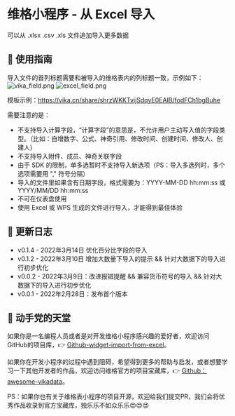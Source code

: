 # 维格小程序 - 从 Excel 导入

可以从 .xlsx .csv .xls 文件追加导入更多数据

## 📄 使用指南

导入文件的首列标题需要和被导入的维格表内的列标题一致，示例如下：
![vika_field.png](https://oss.xukecheng.tech/image/png/1646017424.png)
![excel_field.png](https://oss.xukecheng.tech/image/png/1646709258.png)

模板示例：https://vika.cn/share/shrzWKKTvijSdqyE0EAlB/fodFCh1bgBuhe

需要注意的是：
- 不支持导入计算字段，“计算字段”的意思是，不允许用户主动写入值的字段类型。（比如：自增数字、公式、神奇引用、修改时间、创建时间、修改人、创建人）
- 不支持导入附件、成员、神奇关联字段
- 由于 SDK 的限制，单多选暂时不支持导入新选项（PS：导入多选列时，多个选项需要用 "," 符号分隔）
- 导入的文件里如果含有日期字段，格式需要为：YYYY-MM-DD hh:mm:ss 或 YYYY/MM/DD hh:mm:ss
- 不可在仪表盘使用
- 使用 Excel 或 WPS 生成的文件进行导入，才能得到最佳体验

## 🎯 更新日志

- v0.1.4 - 2022年3月14日 优化百分比字段的导入
- v0.1.2 - 2022年3月10日 增加大数量下导入的提示 && 针对大数据下的导入进行初步优化
- v0.0.2 - 2022年3月9日：改进报错提醒 && 兼容货币符号的导入 && 针对大数据下的导入进行初步优化
- v0.0.1 - 2022年2月28日：发布首个版本

## 🌈 动手党的天堂

如果你是一名编程人员或者是对开发维格小程序感兴趣的爱好者，欢迎访问GitHub的项目库，👉 [Github-widget-import-from-excel](https://github.com/xukecheng/widget-import-from-excel)。

如果你在开发小程序的过程中遇到阻碍，希望得到更多的帮助与启发，或者想要学习一下其他开发者的作品，欢迎访问维格官方的项目宝藏库，👉 [Github：awesome-vikadata](https://github.com/vikadata/awesome-vikadata)。

PS：如果你也有关于维格表小程序的项目开源，欢迎给我们提交PR，我们会将优秀作品收录到官方宝藏库，独乐乐不如众乐乐😍😍😍

